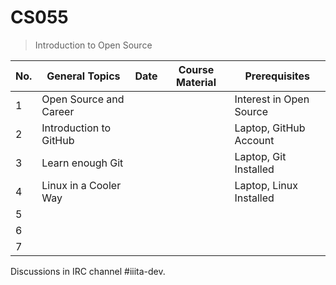 # CS055

> Introduction to Open Source 


|No.| General Topics        | Date        | Course Material| Prerequisites|
|---|-----------------------|-------------|----------------|--------------|
|1  |Open Source and Career |             |                | Interest in Open Source |
|2  |Introduction to GitHub |             |                | Laptop, GitHub Account |
|3  |Learn enough Git       |             |                | Laptop, Git Installed |    
|4  |Linux in a Cooler Way  |             |                | Laptop, Linux Installed | 
|5  |                       |             |                |                         |
|6  |                       |             |                |                         |
|7  |                       |             |                |                         | 

Discussions in IRC channel #iiita-dev.
 
